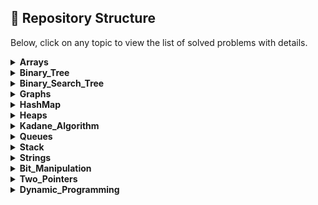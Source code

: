 ## 📁 Repository Structure

Below, click on any topic to view the list of solved problems with details.

<details>
<summary><strong>Arrays</strong></summary>

| S.No | QuestionNumber | Title | Link | Platform | Time | Space |
|---|---|---|---|---|---|---|
| 1 | 1380. | Lucky Number in a Matrix | [Link](https://leetcode.com/problems/lucky-numbers-in-a-matrix/) | LeetCode | O(m * n) | O(m + n) |
| 2 | 90. | Subsets II | [Link](https://leetcode.com/problems/subsets-ii/) | LeetCode | O(n^2 log n) | O(n^2) |
| 3 | 1508. | Range Sum of Sorted Subarray Sums | [Link](https://leetcode.com/problems/range-sum-of-sorted-subarray-sums) | LeetCode | O(n^2 log n) | O(n^2) |
| 4 | 991. | Broken Calculator | [Link](https://leetcode.com/problems/broken-calculator/) | LeetCode | O(log(target/startValue)) | O(1) |
| 5 | 1833. | Maximum Ice Cream Bars | [Link](https://leetcode.com/problems/maximum-ice-cream-bars/description/) | LeetCode | O(n log n) | O(1) |
| 6 | 27. | Remove Element | [Link](https://leetcode.com/problems/remove-element/) | LeetCode | O(n) | O(1) |
| 7 | 26. | Remove Duplicates from Sorted Array | [Link](https://leetcode.com/problems/remove-duplicates-from-sorted-array/) | LeetCode | O(n log n) | O(1) |
| 8 | 435. | Non-overlapping Intervals | [Link](https://leetcode.com/problems/non-overlapping-intervals/) | LeetCode | O(n log n) | O(1) |
| 9 | 80. | Remove Duplicates from Sorted Array II | [Link](https://leetcode.com/problems/remove-duplicates-from-sorted-array-ii/) | LeetCode | O(n) | O(1) |
| 10 | 2270. | Valid Split of an Array | [Link](https://leetcode.com/problems/number-of-ways-to-split-array/) | LeetCode | O(n) | O(1) |
| 11 | 77. | Combinations | [Link](https://leetcode.com/problems/combinations/) | LeetCode | O(n! / (k! * (n - k)!)) | O(k) |
| 12 | 202. | Happy Number | [Link](https://leetcode.com/problems/happy-number/) | LeetCode | O(log n) | O(1) |
| 13 | 56. | Merge Intervals | [Link](https://leetcode.com/problems/merge-intervals/) | LeetCode | O(n log n) | O(n) |
| 14 | 88. | Merge Sorted Array | [Link](https://leetcode.com/problems/merge-sorted-array/) | LeetCode | O((m + n) log(m + n)) | O(1) |
| 15 | 921. | Minimum Add to Make Parentheses Valid | [Link](https://leetcode.com/problems/minimum-add-to-make-parentheses-valid/) | LeetCode | O(n) | O(n) |
| 16 | 1051. | Height Checker | [Link](https://leetcode.com/problems/height-checker/) | LeetCode | O(n log n) | O(n) |
| 17 | 189. | Rotate Array | [Link](https://leetcode.com/problems/rotate-array/) | LeetCode | O(n) | O(1) |
| 18 | 1846. | Maximum Element After Decrementing And Rearranging | [Link](https://leetcode.com/problems/maximum-element-after-decreasing-and-rearranging/) | LeetCode | O(n log n) | O(1) |
| 19 | 1346. | Check If N and Its Double Exist | [Link](https://leetcode.com/problems/check-if-n-and-its-double-exist/) | LeetCode | O(n^2) | O(1) |
| 20 | 9. | Palindrome Number | [Link](https://leetcode.com/problems/palindrome-number/) | LeetCode | O(log n) | O(1) |
| 21 | - | Perfect Sum Problem | [Link](https://www.geeksforgeeks.org/problems/perfect-sum-problem5633/1) | GfG | O(n * target) | O(target) |
| 22 | 39. | Combination Sum | [Link](https://leetcode.com/problems/combination-sum/) | LeetCode | O(2^n) | O(k) |
| 23 | - | Subset Sum Problem | [Link](https://www.geeksforgeeks.org/problems/subset-sum-problem-1611555638/1) | GfG | O(n * sum) | O(n * sum) |
| 24 | 7. | Reverse Integer | [Link](https://leetcode.com/problems/reverse-integer/) | LeetCode | O(log n) | O(1) |
| 25 | 69. | Sqrt(x) | [Link](https://leetcode.com/problems/sqrtx/) | LeetCode | O(log x) | O(1) |
| 26 | 169. | Majority Element | [Link](https://leetcode.com/problems/majority-element/) | LeetCode | O(n) | O(1) |
| 27 | 121. | Buy and Sell Stock | [Link](https://leetcode.com/problems/best-time-to-buy-and-sell-stock/) | LeetCode | O(n) | O(1) |

</details>

<details>
<summary><strong>Binary_Tree</strong></summary>

| S.No | QuestionNumber | Title | Link | Platform | Time | Space |
|---|---|---|---|---|---|---|
| 1 | - | Perfect Binary Tree | [Link](https://www.geeksforgeeks.org/problems/perfect-binary-tree/1) | GfG | O(N) | O(h) |
| 2 | - | Children Sum Parent | [Link](https://www.geeksforgeeks.org/problems/children-sum-parent/1) | GfG | O(N) | O(H) |
| 3 | - | Largest Value in Each Level | [Link](https://www.geeksforgeeks.org/problems/largest-value-in-each-level/1) | GfG | O(N) | O(N) |
| 4 | 872. | Leaf-Similar Trees | [Link](https://leetcode.com/problems/leaf-similar-trees/) | LeetCode | O(N + M) | O(N + M) |
| 5 | 110. | Balanced Binary Tree | [Link](https://leetcode.com/problems/balanced-binary-tree/) | LeetCode | O(N) | O(h) |
| 6 | - | Maximum Node Level | [Link](https://www.geeksforgeeks.org/problems/maximum-node-level/1) | GfG | O(n) | O(n) |
| 7 | - | Root to Leaf Paths | [Link](https://www.geeksforgeeks.org/problems/root-to-leaf-paths/1) | GfG | O(N * h) | O(N * h) |
| 8 | 100. | Same Tree | [Link](https://leetcode.com/problems/same-tree/) | LeetCode | O(N) | O(N) |
| 9 | - | Nodes at Odd Levels | [Link](https://www.geeksforgeeks.org/problems/nodes-at-odd-levels/1) | GfG | O(N) | O(N) |
| 10 | - | Top View of Binary Tree | [Link](https://www.geeksforgeeks.org/problems/top-view-of-binary-tree/1) | GfG | O(N log N) | O(N) |
| 11 | 236. | Lowest Common Ancestor of a Binary Tree | [Link](https://leetcode.com/problems/lowest-common-ancestor-of-a-binary-tree/) | LeetCode | O(N) | O(H) |
| 12 | - | Root to Leaf Path Sum | [Link](https://www.geeksforgeeks.org/problems/root-to-leaf-paths-sum/1) | GfG | O(N) | O(H) |
| 13 | 101. | Symmetric Tree | [Link](https://leetcode.com/problems/symmetric-tree/) | LeetCode | O(N) | O(N) |
| 14 | 117. | Populating Next Right Pointers in Each Node2 II | [Link](https://leetcode.com/problems/populating-next-right-pointers-in-each-node2-ii/description/) | LeetCode | O(N) | O(N) |
| 15 | - | Find the Distance Between Two Nodes | [Link](https://www.geeksforgeeks.org/problems/find-the-distance-between-two-nodes4402/1) | GfG | O(log(max(x, y))) | O(1) |
| 16 | 199. | Binary Tree Right Side View | [Link](https://leetcode.com/problems/binary-tree-right-side-view/description/) | LeetCode | O(N) | O(H) |
| 17 | - | Left View of Binary Tree | [Link](https://www.geeksforgeeks.org/problems/left-view-of-binary-tree/1) | GfG | O(N) | O(N) |
| 18 | 226. | Binary Tree | [Link](https://leetcode.com/problems/invert-binary-tree/description/) | LeetCode | O(N) | O(H) |
| 19 | 111. | Minimum Depth of Binary Tree | [Link](https://leetcode.com/problems/minimum-depth-of-binary-tree/) | LeetCode | O(N) | O(H) |
| 20 | 112. | Path Sum | [Link](https://leetcode.com/problems/path-sum/submissions/1699844158/) | LeetCode | O(N) | O(N) |
| 21 | - | Bottom View of Binary Tree | [Link](https://www.geeksforgeeks.org/problems/bottom-view-of-binary-tree/1) | GfG | O(N log N) | O(N) |
| 22 | 543. | Diameter of Binary Tree | [Link](https://leetcode.com/problems/diameter-of-binary-tree/) | LeetCode | O(n) | O(h) |

</details>

<details>
<summary><strong>Binary_Search_Tree</strong></summary>

| S.No | QuestionNumber | Title | Link | Platform | Time | Space |
|---|---|---|---|---|---|---|
| 1 | - | Print BST Elements in Given Range | [Link](https://practice.geeksforgeeks.org/problems/print-bst-elements-in-given-range/1) | GfG | O(N) | O(N) |
| 2 | - | Largest BST from BT | [Link](https://www.geeksforgeeks.org/problems/largest-bst/1) | GfG | O(N) | O(N) |
| 3 | 450. | Delete Node in BST | [Link](https://leetcode.com/problems/delete-node-in-a-bst/submissions/1701090443/) | LeetCode | O(H) | O(H) |
| 4 | 701. | Insert into Binary Search Tree | [Link](https://leetcode.com/problems/insert-into-a-binary-search-tree/) | LeetCode | O(n) worst-case | O(n) worst-case |
| 5 | 95. | Unique Binary Search Trees II | [Link](https://leetcode.com/problems/unique-binary-search-trees-ii/description) | LeetCode | O(4^n / n^(3/2)) | O(n) |
| 6 | 230. | Kth Smallest Element in a BST | [Link](https://leetcode.com/problems/kth-smallest-element-in-a-bst/description) | LeetCode | O(H + k) | O(H) |
| 7 | 108. | Convert Sorted Array to Binary Search Tree | [Link](https://leetcode.com/problems/convert-sorted-array-to-binary-search-tree/) | LeetCode | O(N) | O(N) |
| 8 | - | Minimum Element in BST | [Link](https://www.geeksforgeeks.org/problems/minimum-element-in-bst/1) | GfG | O(H) | O(1) |
| 9 | 99. | Recover Binary Search Tree | [Link](https://leetcode.com/problems/recover-binary-search-tree/description/) | LeetCode | O(N) | O(H) |
| 10 | - | Floor in BST | [Link](https://www.geeksforgeeks.org/problems/floor-in-bst/1) | GfG | O(h) | O(1) |
| 11 | - | Check Whether BST Contains Dead End | [Link](https://www.geeksforgeeks.org/problems/check-whether-bst-contains-dead-end/1) | GfG | O(N) | O(N) |
| 12 | - | Brothers from Different Root | [Link](https://www.geeksforgeeks.org/problems/brothers-from-different-root/1) | GfG | O(N1 + N2) | O(N1 + N2) |
| 13 | - | Merge Two BSTs | [Link](https://www.geeksforgeeks.org/problems/merge-two-bst-s/1) | GfG | O(N + M) | O(N + M) |
| 14 | - | Sum of K Smallest Elements in BST | [Link](https://www.geeksforgeeks.org/problems/sum-of-k-smallest-elements-in-bst3029/1) | GfG | O(N) | O(N) |
| 15 | - | Delete Nodes Greater Than K | [Link](https://www.geeksforgeeks.org/problems/delete-nodes-greater-than-k/1) | GfG | O(N) | O(N) |
| 16 | 700. | Search in a Binary Search Tree | [Link](https://leetcode.com/problems/search-in-a-binary-search-tree/) | LeetCode | O(H) | O(H) |
| 17 | 98. | Validate Binary Search Tree | [Link](https://leetcode.com/problems/validate-binary-search-tree/description/) | LeetCode | O(H) | O(H) |
| 18 | 109. | Convert Sorted List to Binary Search Tree | [Link](https://leetcode.com/problems/convert-sorted-list-to-binary-search-tree/) | LeetCode | O(N) | O(log N) |
| 19 | - | Print Common Nodes in BST | [Link](https://www.geeksforgeeks.org/problems/print-common-nodes-in-bst/1) | GfG | O(N1 + N2) | O(N1 + N2) |
| 20 | 653. | Two Sum IV - Input is a BST | [Link](https://leetcode.com/problems/two-sum-iv-input-is-a-bst) | LeetCode | O(N) | O(N) |
| 21 | - | Implementing Ceil in BST | [Link](https://www.geeksforgeeks.org/problems/implementing-ceil-in-bst/1) | GfG | O(h) | O(1) |
| 22 | 1382. | Balance a Binary Search Tree | [Link](https://leetcode.com/problems/balance-a-binary-search-tree/description/) | LeetCode | O(N) | O(N) |
| 23 | - | Predecessor and Successor in BST | [Link](https://www.geeksforgeeks.org/problems/predecessor-and-successor/1) | GfG | O(N) | O(N) |
| 24 | 669. | Trim a Binary Search Tree | [Link](https://leetcode.com/problems/trim-a-binary-search-tree/description/) | LeetCode | O(N) | O(H) |
| 25 | - | Median of BST | [Link](https://www.geeksforgeeks.org/problems/median-of-bst/1) | GfG | O(N) | O(N) |

</details>

<details>
<summary><strong>Graphs</strong></summary>

| S.No | QuestionNumber | Title | Link | Platform | Time | Space |
|---|---|---|---|---|---|---|
| 1 | - | Print Adjacency List | [Link](https://www.geeksforgeeks.org/problems/print-adjacency-list-1587115620/1) | GfG | O(V + E) | O(V + E) |
| 2 | - | Shortest Path in Undirected Graph | [Link](https://www.naukri.com/code360/problems/shortest-path-in-an-unweighted-graph_981297?leftPanelTabValue=PROBLEM) | Code360 | O(V + E) | O(V + E) |
| 3 | 200. | Number of Islands | [Link](https://leetcode.com/problems/number-of-islands/) | LeetCode | O(m * n) | O(m * n) |
| 4 | - | Dijkstra's Algorithm for Shortest Path | [Link](https://www.geeksforgeeks.org/problems/implementing-dijkstra-set-1-adjacency-matrix/1) | GfG | O(E log V) | O(V + E) |
| 5 | - | BFS Traversal of Graph | [Link](https://www.geeksforgeeks.org/problems/bfs-traversal-of-graph/1) | GfG | O(V + E) | O(V + E) |
| 6 | 210. | Course Schedule II | [Link](https://leetcode.com/problems/course-schedule-ii/description/) | LeetCode | O(V + E) | O(V + E) |
| 7 | - | Topological Sort | [Link](https://www.geeksforgeeks.org/problems/topological-sort/1) | GfG | O(V + E) | O(V + E) |
| 8 | - | Depth First Traversal of Graph | [Link](https://www.geeksforgeeks.org/problems/depth-first-traversal-for-a-graph/1) | GfG | O(V + E) | O(V) |
| 9 | 542. | 01 Matrix | [Link](https://leetcode.com/problems/01-matrix/description/) | LeetCode | O(m * n) | O(m * n) |
| 10 | - | Creating and Printing Adjacency List | [Link](https://www.naukri.com/code360/problems/creating-and-printing_1214551) | GfG | O(V + E) | O(V + E) |
| 11 | 841. | Keys and Rooms | [Link](https://leetcode.com/problems/keys-and-rooms/description/) | LeetCode | O(V + E) | O(V) |
| 12 | - | Count Connected Components | [Link](https://neetcode.io/problems/count-connected-components) | NeetCode | O(V + E) | O(V + E) |
| 13 | - | Detect Cycle in an Undirected Graph | [Link](https://www.geeksforgeeks.org/detect-cycle-in-an-undirected-) | GfG | O(V + E) | O(V + E) |
| 14 | 130. | Surrounded Regions | [Link](https://leetcode.com/problems/surrounded-regions/description/) | LeetCode | O(m * n) | O(m * n) |
| 15 | 207. | Course Schedule | [Link](https://leetcode.com/problems/course-schedule/description/) | LeetCode | O(V + E) | O(V + E) |
| 16 | 133. | Clone Graph | [Link](https://leetcode.com/problems/clone-graph/description/) | LeetCode | O(V + E) | O(V) |
| 17 | 797. | All Paths From Source to Target | [Link](https://leetcode.com/problems/all-paths-from-source-to-target/) | LeetCode | O(2^N) | O(N) |
| 18 | - | Detect Cycle in a Directed Graph | [Link](https://www.geeksforgeeks.org/problems/detect-cycle-in-a-directed-graph/1) | GfG | O(V + E) | O(V) |
| 19 | 994. | Rotting Oranges | [Link](https://leetcode.com/problems/rotting-oranges/description/) | LeetCode | O(m * n) | O(m * n) |

</details>

<details>
<summary><strong>HashMap</strong></summary>

| S.No | QuestionNumber | Title | Link | Platform | Time | Space |
|---|---|---|---|---|---|---|
| 1 | 1207. | Unique Number of Occurrences | [Link](https://leetcode.com/problems/unique-number-of-occurrences/) | LeetCode | O(n) | O(n) |
| 2 | 930. | Binary Subarrays With Sum | [Link](https://leetcode.com/problems/binary-subarrays-with-sum/) | LeetCode | O(n) | O(n) |
| 3 | 383. | Ransom Note | [Link](https://leetcode.com/problems/ransom-note/description/) | LeetCode | O(n + m) | O(n) |

</details>

<details>
<summary><strong>Heaps</strong></summary>

| S.No | QuestionNumber | Title | Link | Platform | Time | Space |
|---|---|---|---|---|---|---|
| 1 | 1046. | Last Stone Weight | [Link](https://leetcode.com/problems/last-stone-weight/description/) | LeetCode | O(N log N) | O(N) |
| 2 | - | K-th Largest Sum Contiguous Subarray | [Link](https://www.naukri.com/code360/problems/k-th-largest-sum-contiguous-subarray_920398) | Code360 | O(N^2 log K) | O(K) |
| 3 | 347. | Top K Frequent Elements | [Link](https://leetcode.com/problems/top-k-frequent-elements/description/) | LeetCode | O(N log K) | O(K) |
| 4 | - | Sum of Elements Between K1th and K2th Smallest Elements | [Link](https://www.geeksforgeeks.org/problems/sum-of-elements-between-k1th-and-k2th-smallest-elements3133/1) | GfG | O(N long N) | O(N) |
| 5 | - | Merge K Sorted Arrays | [Link](https://www.geeksforgeeks.org/problems/merge-k-sorted-arrays/1) | GfG | O(N log K) | O(N) |
| 6 | - | Merge Two Binary Max Heaps | [Link](https://www.geeksforgeeks.org/problems/merge-two-binary-max-heap0144/1) | GfG | O((N + M) log(N + M)) | O(N + M) |
| 7 | - | Does Array Represent Heap? | [Link](https://www.geeksforgeeks.org/problems/does-array-represent-heap4345/1) | GfG | O(N) | O(1) |
| 8 | - | Minimum Cost of Ropes | [Link](https://www.geeksforgeeks.org/problems/minimum-cost-of-ropes-1587115620/1) | GfG | O(N log N) | O(N) |
| 9 | - | Kth Smallest Element | [Link](https://www.geeksforgeeks.org/problems/kth-smallest-element5635/1) | GfG | O(N log K) | O(K) |
| 10 | 215. | Kth Largest Element in an Array | [Link](https://leetcode.com/problems/kth-largest-element-in-an-array/description/) | LeetCode | O(N log K) | O(K) |
| 11 | 2558. | Take Gifts From the Richest Pile | [Link](https://leetcode.com/problems/take-gifts-from-the-richest-pile/) | LeetCode | O(k log N) | O(N) |
| 12 | - | Height of Heap | [Link](https://www.geeksforgeeks.org/problems/height-of-heap5025/1) | GfG | O(log N) | O(1) |
| 13 | - | Magician and Chocolates | [Link](https://www.naukri.com/code360/problems/magician-and-chocolates_920437) | Code360 | O(N log N) | O(N) |

</details>

<details>
<summary><strong>Kadane_Algorithm</strong></summary>

| S.No | QuestionNumber | Title | Link | Platform | Time | Space |
|---|---|---|---|---|---|---|
| 1 | 918. | Maximum Sum Circular Subarray | [Link](https://leetcode.com/problems/maximum-sum-circular-subarray/) | LeetCode | O(n) | O(1) |

</details>

<details>
<summary><strong>Queues</strong></summary>

| S.No | QuestionNumber | Title | Link | Platform | Time | Space |
|---|---|---|---|---|---|---|
| 1 | - | Reverse First K Elements of Queue | [Link](https://www.geeksforgeeks.org/problems/reverse-first-k-elements-of-queue) | GfG | O(n) | O(n) |
| 2 | 2014. | Longest Substring With K Repeating Characters | [Link](https://leetcode.com/problems/longest-substring-with-k-repeating-characters) | LeetCode | O(n * k) | O(n) |
| 3 | 225. | Implement Stack using Queues | [Link](https://leetcode.com/problems/implement-stack-using-queues/) | LeetCode | O(n) | O(n) |
| 4 | - | Generate Binary Numbers | [Link](https://www.geeksforgeeks.org/problems/generate-binary-numbers-1587115620) | GfG | O(n) | O(n) |

</details>

<details>
<summary><strong>Stack</strong></summary>

| S.No | QuestionNumber | Title | Link | Platform | Time | Space |
|---|---|---|---|---|---|---|
| 1 | 234. | Palindrome Linked List | [Link](https://leetcode.com/problems/palindrome-linked-list/) | LeetCode | O(n) | O(n) |
| 2 | 3174. | Clear Digits | [Link](https://leetcode.com/problems/clear-digits/) | LeetCode | O(n) | O(n) |
| 3 | 1544. | Make The String Great | [Link](https://leetcode.com/problems/make-the-string-great/) | LeetCode | O(n) | O(n) |
| 4 | 1021. | Remove Outermost Parentheses | [Link](https://leetcode.com/problems/remove-outermost-parentheses/) | LeetCode | O(n) | O(n) |
| 5 | - | Next Greater Element | [Link](https://www.naukri.com/code360/problems/next-greater-element_1112581) | Code360 | O(n) | O(n) |
| 6 | 101 | 9 | [Link](https://www.geeksforgeeks.org/problems/next-larger-element-1587115620) | LeetCode | O(n) | O(n) |
| 7 | 682. | Baseball Game | [Link](https://leetcode.com/problems/baseball-game/) | LeetCode | O(n) | O(n) |
| 8 | 2487. | Remove Nodes From Linked List | [Link](https://leetcode.com/problems/remove-nodes-from-linked-list/) | LeetCode | O(n) | O(n) |
| 9 | 120 | 9 | [Link](https://leetcode.com/problems/remove-all-adjacent-duplicates-in-string-ii/) | LeetCode | O(n) | O(n) |
| 10 | - | Smallest Number on Left | [Link](https://www.geeksforgeeks.org/problems/smallest-number-on-left3403) | GfG | O(n) | O(n) |
| 11 | 1653. | Minimum Deletions to Make String Balanced | [Link](https://leetcode.com/problems/minimum-deletions-to-make-string-balanced/) | LeetCode | O(n) | O(n) |
| 12 | 2696. | Minimum String Length After Removing Substrings | [Link](https://leetcode.com/problems/minimum-string-length-after-removing-substrings/) | LeetCode | O(n) | O(n) |
| 13 | 921. | Minimum Add to Make Parentheses Valid | [Link](https://leetcode.com/problems/minimum-add-to-make-parentheses-valid/) | LeetCode | O(n) | O(n) |
| 14 | 232. | Implement Queue using Stacks | [Link](https://leetcode.com/problems/implement-queue-using-stacks/) | LeetCode | O(n) | O(n) |
| 15 | 1475. | Final Prices With a Special Discount in a Shop | [Link](https://leetcode.com/problems/final-prices-with-a-special-discount-in-a) | LeetCode |  |  |
| 16 | 150. | Evaluate Reverse Polish Notation | [Link](https://leetcode.com/problems/evaluate-reverse-polish-notation/) | LeetCode | O(n) | O(n) |
| 17 | 1598. | Crawler Log Folder | [Link](https://leetcode.com/problems/crawler-log-folder/) | LeetCode | O(n) | O(1) |
| 18 | 1047. | Remove All Adjacent Duplicates In String | [Link](https://leetcode.com/problems/remove-all-adjacent-duplicates-in-string/) | LeetCode | O(n) | O(n) |
| 19 | 735. | Asteroid Collision | [Link](https://leetcode.com/problems/asteroid-collision/) | LeetCode | O(n) | O(n) |

</details>

<details>
<summary><strong>Strings</strong></summary>

| S.No | QuestionNumber | Title | Link | Platform | Time | Space |
|---|---|---|---|---|---|---|
| 1 | 3304. | Kth Character in String Game I | [Link](https://leetcode.com/problems/find-the-k-th-character-in-string-game-i) | LeetCode | O(1) | O(1) |
| 2 | 6. | ZigZag Conversion | [Link](https://leetcode.com/problems/zigzag-conversion/description/) | LeetCode | O(n) | O(n) |
| 3 | 1328. | Break a Palindrome | [Link](https://leetcode.com/problems/break-a-palindrome/) | LeetCode | O(n) | O(n) |
| 4 | 3042. | Is Prefix and Suffix | [Link](https://leetcode.com/problems/count-prefix-and-suffix-pairs-i/description/) | LeetCode | O(n) | O(1) |
| 5 | 3136. | Valid Word | [Link](https://leetcode.com/problems/valid-word/) | LeetCode | O(n) | O(1) |
| 6 | 131. | Palindrome Partioning | [Link](https://leetcode.com/problems/palindrome-partitioning/) | LeetCode | O(n * 2^n) | O(n * 2^n) |
| 7 | 2678. | Count the Number of Senior Citizens | [Link](https://leetcode.com/problems/number-of-senior-citizens/description/) | LeetCode | O(n) | O(1) |
| 8 | 17. | Letter Combinations of Phone Number | [Link](https://leetcode.com/problems/letter-combinations-of-a-phone-number/) | LeetCode | O(3^n) | O(3^n) |
| 9 | 3337. | Total Characters in String After Transformations II | [Link](https://leetcode.com/problems/total-characters-in-string-after-transformations-ii/description/) | LeetCode | O(t * n * m) | O(n * m) |
| 10 | 205. | Isomorphic Strings | [Link](https://leetcode.com/problems/isomorphic-strings/) | LeetCode | O(n) | O(1) |
| 11 | 451. | Sort Characters By Frequency | [Link](https://leetcode.com/problems/sort-characters-by-frequency/description/) | LeetCode | O(n log n) | O(n) |
| 12 | 2053. | Kth Distinct String in an Array | [Link](https://leetcode.com/problems/distinct-string/) | LeetCode | O(n) | O(n) |
| 13 | 3335. | Total Characters in String After Transformations | [Link](https://leetcode.com/problems/total-characters-in-string-after-transformations-i/) | LeetCode | O(t * n) | O(1) |

</details>

<details>
<summary><strong>Bit_Manipulation</strong></summary>

| S.No | QuestionNumber | Title | Link | Platform | Time | Space |
|---|---|---|---|---|---|---|
| 1 | - | Bit Manipulation | [Link](https://www.geeksforgeeks.org/problems/bit-manipulation-1666686020/1) | GfG | O(1) | O(1) |
| 2 | - | Odd or Even | [Link](https://www.geeksforgeeks.org/problems/odd-or-even3618/1) | GfG | O(1) | O(1) |
| 3 | 231. | Power of Two | [Link](https://leetcode.com/problems/power-of-two/) | LeetCode | O(1) | O(1) |
| 4 | - | RightMost Different Bit | [Link](https://www.geeksforgeeks.org/problems/rightmost-different-bit-1587115621/1) | GfG | O(log(max(m, n))) | O(1) |
| 5 | 485. | Max Consecutive Ones | [Link](https://leetcode.com/problems/max-consecutive-ones/) | LeetCode | O(n) | O(1) |
| 6 | 338. | Counting Bits | [Link](https://leetcode.com/problems/counting-bits/) | LeetCode | O(n) | O(n) |
| 7 | - | Find XOR of Numbers from L to R | [Link](https://www.geeksforgeeks.org/problems/find-xor-of-numbers-from-l-to-r/1) | GfG | O(1) | O(1) |
| 8 | 869. | Reordered Power of 2 | [Link](https://leetcode.com/problems/reordered-power-of-2/description/) | LeetCode | O(n log n) | O(n) |
| 9 | - | Set the Rightmost Unset Bit | [Link](https://www.geeksforgeeks.org/problems/set-the-rightmost-unset-bit4436/1) | GfG | O(1) | O(1) |
| 10 | 2220. | Minimum Bit Flips to Convert Number | [Link](https://leetcode.com/problems/minimum-bit-flips-to-convert-number/) | LeetCode | O(log n) | O(1) |
| 11 | - | Find First Set Bit | [Link](https://www.geeksforgeeks.org/problems/find-first-set-bit-1587115620/1) | GfG | O(log n) | O(1) |
| 12 | - | Check Kth Bit Set or Not | [Link](https://www.geeksforgeeks.org/check-kth-bit-set-not/) | GfG | O(1) | O(1) |
| 13 | - | Swap Two Numbers | [Link](https://www.geeksforgeeks.org/problems/swap-two-numbers3844/1) | GfG | O(1) | O(1) |
| 14 | - | Print All Bitwise Subsets of a Number | [Link](https://www.geeksforgeeks.org/problems/print-all-bitwise-subsets-of-a-number-n3301/1) | GfG | O(n) | O(n) |
| 15 | 136. | Single Number | [Link](https://leetcode.com/problems/single-number/) | LeetCode | O(n) | O(1) |
| 16 | 67. | Add Binary | [Link](https://leetcode.com/problems/add-binary/) | LeetCode | O(max(m, n)) | O(max(m, n)) |
| 17 | 191. | Number of 1 Bits | [Link](https://leetcode.com/problems/number-of-1-bits/) | LeetCode | O(log n) | O(1) |

</details>

<details>
<summary><strong>Two_Pointers</strong></summary>

| S.No | QuestionNumber | Title | Link | Platform | Time | Space |
|---|---|---|---|---|---|---|
| 1 | 125. | Valid Palindrome | [Link](https://leetcode.com/problems/valid-palindrome/) | LeetCode | O(n) | O(1) |
| 2 | 948. | Bag of Tokens | [Link](https://leetcode.com/problems/bag-of-tokens/) | LeetCode | O(n log n) | O(1) |
| 3 | 3. | Longest Substring Without Repeating Characters | [Link](https://leetcode.com/problems/longest-substring-without-repeating-characters) | LeetCode | O(n) | O(min(n, m)) |
| 4 | 1358. | Number of Substrings Containing All Three Characters | [Link](https://leetcode.com/problems/number-of-substrings-containing-all-three-characters/) | LeetCode | O(n) | O(1) |
| 5 | 209. | Minimum Size Subarray Sum | [Link](https://leetcode.com/problems/minimum-size-subarray-sum/) | LeetCode | O(n) | O(1) |
| 6 | 392. | Is Subsequence | [Link](https://leetcode.com/problems/is-subsequence/description/) | LeetCode | O(n) | O(1) |
| 7 | 128. | Longest Consecutive Sequence | [Link](https://leetcode.com/problems/longest-consecutive-sequence/) | LeetCode | O(n) | O(n) |
| 8 | 2958. | Length of Longest Subarray with at most K Frequency | [Link](https://leetcode.com/problems/length-of-longest-subarray-with-at-most-k-frequency) | LeetCode | O(n) | O(n) |
| 9 | 5. | Longest Palindromic Substring | [Link](https://leetcode.com/problems/longest-palindromic-substring/description/) | LeetCode | O(n^2) | O(1) |
| 10 | 713. | Subarray Product Less Than K | [Link](https://leetcode.com/problems/subarray-product-less-than-k/) | LeetCode | O(n) | O(1) |
| 11 | 167. | Two Sum II - Input array is sorted | [Link](https://leetcode.com/problems/two-sum-ii-input-array-is-sorted) | LeetCode | O(n) | O(1) |
| 12 | 881. | Boats to Save People | [Link](https://leetcode.com/problems/boats-to-save-people/) | LeetCode | O(n log n) | O(1) |
| 13 | 875. | Koko Eating Bananas | [Link](https://leetcode.com/problems/koko-eating-bananas/) | LeetCode | O(n log(max(piles))) | O(1) |
| 14 | 14. | Longest Common Prefix | [Link](https://leetcode.com/problems/longest-common-prefix/) | LeetCode | O(n * m) | O(1) |
| 15 | 1482. | Minimum Number of Days to Make m Bouquets | [Link](https://leetcode.com/problems/minimum-number-of-days-to-make-m-bouquets/) | LeetCode | O(n log(max(bloomDay))) | O(1) |
| 16 | 1004. | Max Consecutive Ones III | [Link](https://leetcode.com/problems/max-consecutive-ones-iii/) | LeetCode | O(n) | O(1) |

</details>

<details>
<summary><strong>Dynamic_Programming</strong></summary>

| S.No | QuestionNumber | Title | Link | Platform | Time | Space |
|---|---|---|---|---|---|---|
| 1 | 70. | Climbing Stairs | [Link](https://leetcode.com/problems/climbing-stairs/) | LeetCode | O(n) | O(n) |
| 2 | - | Matrix Chain Multiplication | [Link](https://www.geeksforgeeks.org/problems/matrix-chain-multiplication0303/1) | GfG | O(n^3) | O(n^2) |
| 3 | 63. | Unique Paths II | [Link](https://leetcode.com/problems/unique-paths-ii/description/) | LeetCode | O(m * n) | O(m * n) |
| 4 | 509. | Fibonacci Number | [Link](https://leetcode.com/problems/fibonacci-number/description/) | LeetCode | O(n) | O(n) |
| 5 | 62. | Unique Paths | [Link](https://leetcode.com/problems/unique-paths/description/) | LeetCode | O(m * n) | O(m * n) |
| 6 | 139. | Word Break | [Link](https://leetcode.com/problems/word-break/description/) | LeetCode | O(n^2 * m) | O(n) |
| 7 | 120. | Triangle | [Link](https://leetcode.com/problems/triangle/) | LeetCode | O(n^2) | O(n) |
| 8 | 516. | Longest Palindromic Subsequence | [Link](https://leetcode.com/problems/longest-palindromic-subsequence/description) | LeetCode | O(n^2) | O(n^2) |
| 9 | 213. | House Robber II | [Link](https://leetcode.com/problems/house-robber-ii/description/) | LeetCode | O(n) | O(n) |
| 10 | 416. | Partition Equal Subset Sum | [Link](https://leetcode.com/problems/partition-equal-subset-sum/) | LeetCode | O(n * sum) | O(n * sum) |
| 11 | 198. | House Robber | [Link](https://leetcode.com/problems/house-robber/description/) | LeetCode | O(n) | O(n) |
| 12 | 1143. | Longest Common Subsequence | [Link](https://leetcode.com/problems/longest-common-subsequence/description/) | LeetCode | O(n * m) | O(n * m) |
| 13 | - | Perfect Sum Problem | [Link](https://www.geeksforgeeks.org/problems/perfect-sum-problem5633/1) | GfG | O(n * target) | O(target) |
| 14 | - | 0/1 Knapsack Problem | [Link](https://www.geeksforgeeks.org/problems/0-1-knapsack-problem0945/1) | GfG | O(n * W) | O(n * W) |
| 15 | 1137. | N-th Tribonacci Number | [Link](https://leetcode.com/problems/n-th-tribonacci-number/) | LeetCode | O(n) | O(n) |
| 16 | - | Subset Sum Problem | [Link](https://www.geeksforgeeks.org/problems/subset-sum-problem-1611555638/1) | GfG | O(n * sum) | O(n * sum) |
| 17 | 64. | Minimum Path Sum | [Link](https://leetcode.com/problems/minimum-path-sum/description/) | LeetCode | O(m * n) | O(1) |

</details>

